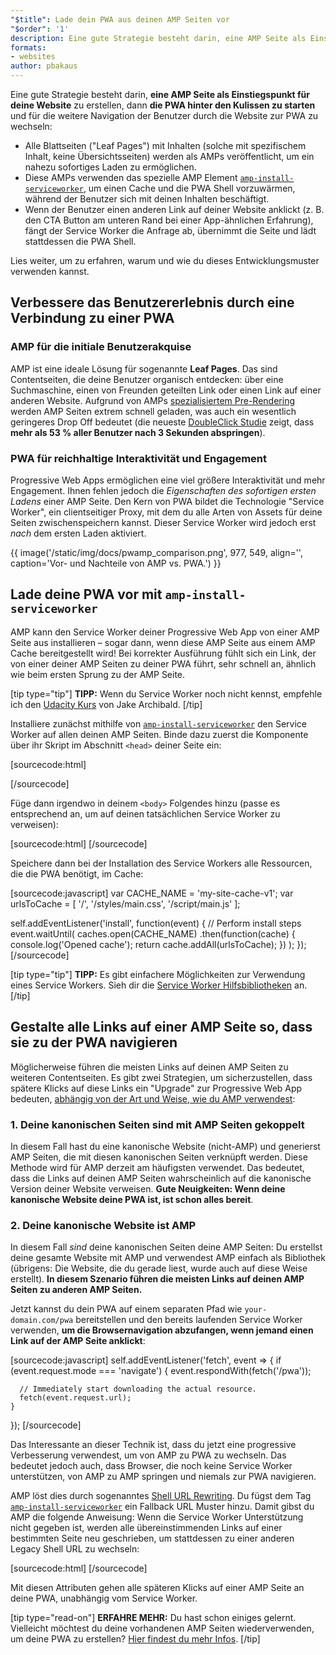 ```yaml
---
"$title": Lade dein PWA aus deinen AMP Seiten vor
"$order": '1'
description: Eine gute Strategie besteht darin, eine AMP Seite als Einstiegspunkt für deine Website zu erstellen, dann die PWA hinter den Kulissen …
formats:
- websites
author: pbakaus
---
```


Eine gute Strategie besteht darin, **eine AMP Seite als Einstiegspunkt für deine Website** zu erstellen, dann **die PWA hinter den Kulissen zu starten** und für die weitere Navigation der Benutzer durch die Website zur PWA zu wechseln:

- Alle Blattseiten ("Leaf Pages") mit Inhalten (solche mit spezifischem Inhalt, keine Übersichtsseiten) werden als AMPs veröffentlicht, um ein nahezu sofortiges Laden zu ermöglichen.
- Diese AMPs verwenden das spezielle AMP Element [`amp-install-serviceworker`](../../../documentation/components/reference/amp-install-serviceworker.md), um einen Cache und die PWA Shell vorzuwärmen, während der Benutzer sich mit deinen Inhalten beschäftigt.
- Wenn der Benutzer einen anderen Link auf deiner Website anklickt (z. B. den CTA Button am unteren Rand bei einer App-ähnlichen Erfahrung), fängt der Service Worker die Anfrage ab, übernimmt die Seite und lädt stattdessen die PWA Shell.

Lies weiter, um zu erfahren, warum und wie du dieses Entwicklungsmuster verwenden kannst.

## Verbessere das Benutzererlebnis durch eine Verbindung zu einer PWA

### AMP für die initiale Benutzerakquise

AMP ist eine ideale Lösung für sogenannte **Leaf Pages**. Das sind Contentseiten, die deine Benutzer organisch entdecken: über eine Suchmaschine, einen von Freunden geteilten Link oder einen Link auf einer anderen Website. Aufgrund von AMPs [spezialisiertem Pre-Rendering](../../../about/how-amp-works.html) werden AMP Seiten extrem schnell geladen, was auch ein wesentlich geringeres Drop Off bedeutet (die neueste [DoubleClick Studie](https://www.doubleclickbygoogle.com/articles/mobile-speed-matters/) zeigt, dass **mehr als 53 % aller Benutzer nach 3 Sekunden abspringen**).

### PWA für reichhaltige Interaktivität und Engagement

Progressive Web Apps ermöglichen eine viel größere Interaktivität und mehr Engagement. Ihnen fehlen jedoch die *Eigenschaften des sofortigen ersten Ladens* einer AMP Seite. Den Kern von PWA bildet die Technologie "Service Worker", ein clientseitiger Proxy, mit dem du alle Arten von Assets für deine Seiten zwischenspeichern kannst. Dieser Service Worker wird jedoch erst *nach* dem ersten Laden aktiviert.

{{ image('/static/img/docs/pwamp_comparison.png', 977, 549, align='', caption='Vor- und Nachteile von AMP vs. PWA.') }}

## Lade deine PWA vor mit `amp-install-serviceworker`

AMP kann den Service Worker deiner Progressive Web App von einer AMP Seite aus installieren – sogar dann, wenn diese AMP Seite aus einem AMP Cache bereitgestellt wird! Bei korrekter Ausführung fühlt sich ein Link, der von einer deiner AMP Seiten zu deiner PWA führt, sehr schnell an, ähnlich wie beim ersten Sprung zu der AMP Seite.

[tip type="tip"] **TIPP:** Wenn du Service Worker noch nicht kennst, empfehle ich den [Udacity Kurs](https://www.udacity.com/course/offline-web-applications--ud899) von Jake Archibald. [/tip]

Installiere zunächst mithilfe von [`amp-install-serviceworker`](../../../documentation/components/reference/amp-install-serviceworker.md) den Service Worker auf allen deinen AMP Seiten. Binde dazu zuerst die Komponente über ihr Skript im Abschnitt `<head>` deiner Seite ein:

[sourcecode:html]
<script async custom-element="amp-install-serviceworker"
  src="https://cdn.ampproject.org/v0/amp-install-serviceworker-0.1.js"></script>
[/sourcecode]

Füge dann irgendwo in deinem `<body>` Folgendes hinzu (passe es entsprechend an, um auf deinen tatsächlichen Service Worker zu verweisen):

[sourcecode:html]
<amp-install-serviceworker
      src="https://www.your-domain.com/serviceworker.js"
      layout="nodisplay">
</amp-install-serviceworker>
[/sourcecode]

Speichere dann bei der Installation des Service Workers alle Ressourcen, die die PWA benötigt, im Cache:

[sourcecode:javascript]
var CACHE_NAME = 'my-site-cache-v1';
var urlsToCache = [
  '/',
  '/styles/main.css',
  '/script/main.js'
];

self.addEventListener('install', function(event) {
  // Perform install steps
  event.waitUntil(
    caches.open(CACHE_NAME)
      .then(function(cache) {
        console.log('Opened cache');
        return cache.addAll(urlsToCache);
      })
  );
});
[/sourcecode]

[tip type="tip"] **TIPP:** Es gibt einfachere Möglichkeiten zur Verwendung eines Service Workers. Sieh dir die [Service Worker Hilfsbibliotheken](https://github.com/GoogleChrome/sw-helpers) an. [/tip]

## Gestalte alle Links auf einer AMP Seite so, dass sie zu der PWA navigieren

Möglicherweise führen die meisten Links auf deinen AMP Seiten zu weiteren Contentseiten. Es gibt zwei Strategien, um sicherzustellen, dass spätere Klicks auf diese Links ein "Upgrade" zur Progressive Web App bedeuten, [abhängig von der Art und Weise, wie du AMP verwendest](../../../documentation/guides-and-tutorials/optimize-measure/discovery.md):

### 1. Deine kanonischen Seiten sind mit AMP Seiten gekoppelt

In diesem Fall hast du eine kanonische Website (nicht-AMP) und generierst AMP Seiten, die mit diesen kanonischen Seiten verknüpft werden. Diese Methode wird für AMP derzeit am häufigsten verwendet. Das bedeutet, dass die Links auf deinen AMP Seiten wahrscheinlich auf die kanonische Version deiner Website verweisen. **Gute Neuigkeiten: Wenn deine kanonische Website deine PWA ist, ist schon alles bereit**.

### 2. Deine kanonische Website ist AMP

In diesem Fall *sind* deine kanonischen Seiten deine AMP Seiten: Du erstellst deine gesamte Website mit AMP und verwendest AMP einfach als Bibliothek (übrigens: Die Website, die du gerade liest, wurde auch auf diese Weise erstellt). **In diesem Szenario führen die meisten Links auf deinen AMP Seiten zu anderen AMP Seiten.**

Jetzt kannst du dein PWA auf einem separaten Pfad wie `your-domain.com/pwa` bereitstellen und den bereits laufenden Service Worker verwenden, **um die Browsernavigation abzufangen, wenn jemand einen Link auf der AMP Seite anklickt**:

[sourcecode:javascript]
self.addEventListener('fetch', event => {
    if (event.request.mode === 'navigate') {
      event.respondWith(fetch('/pwa'));

      // Immediately start downloading the actual resource.
      fetch(event.request.url);
    }

});
[/sourcecode]

Das Interessante an dieser Technik ist, dass du jetzt eine progressive Verbesserung verwendest, um von AMP zu PWA zu wechseln. Das bedeutet jedoch auch, dass Browser, die noch keine Service Worker unterstützen, von AMP zu AMP springen und niemals zur PWA navigieren.

AMP löst dies durch sogenanntes [Shell URL Rewriting](../../../documentation/components/reference/amp-install-serviceworker.md#shell-url-rewrite). Du fügst dem Tag [`amp-install-serviceworker`](../../../documentation/components/reference/amp-install-serviceworker.md) ein Fallback URL Muster hinzu. Damit gibst du AMP die folgende Anweisung: Wenn die Service Worker Unterstützung nicht gegeben ist, werden alle übereinstimmenden Links auf einer bestimmten Seite neu geschrieben, um stattdessen zu einer anderen Legacy Shell URL zu wechseln:

[sourcecode:html]
<amp-install-serviceworker
      src="https://www.your-domain.com/serviceworker.js"
      layout="nodisplay"
      data-no-service-worker-fallback-url-match=".*"
      data-no-service-worker-fallback-shell-url="https://www.your-domain.com/pwa">
</amp-install-serviceworker>
[/sourcecode]

Mit diesen Attributen gehen alle späteren Klicks auf einer AMP Seite an deine PWA, unabhängig vom Service Worker.

[tip type="read-on"] **ERFAHRE MEHR:** Du hast schon einiges gelernt. Vielleicht möchtest du deine vorhandenen AMP Seiten wiederverwenden, um deine PWA zu erstellen? [Hier findest du mehr Infos](amp-in-pwa.md). [/tip]
